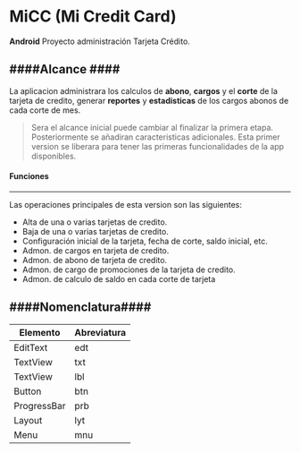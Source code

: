 # MiCC (Mi Credit Card) #
**Android**
Proyecto administración Tarjeta Crédito.

####Alcance ####
---
La aplicacion administrara los calculos de **abono**, **cargos** y el **corte** de la tarjeta de credito, generar **reportes** y **estadisticas** de los cargos abonos de cada corte de mes.

>Sera el alcance inicial puede cambiar al finalizar la primera etapa. Posteriormente se añadiran caracteristicas adicionales. Esta primer version se liberara para tener las primeras funcionalidades de la app disponibles.

#### Funciones ####
---
Las operaciones principales de esta version son las siguientes:

- Alta de una o varias tarjetas de credito.
- Baja de una o varias tarjetas de credito.
- Configuración inicial de la tarjeta, fecha de corte, saldo inicial, etc.
- Admon. de cargos en tarjeta de credito.
- Admon. de abono de tarjeta de credito.
- Admon. de cargo de promociones de la tarjeta de credito.
- Admon. de calculo de saldo en cada corte de tarjeta

####Nomenclatura####
---
| Elemento | Abreviatura |
| -------- | ----------- |
| EditText    | edt
| TextView    | txt
| TextView    | lbl
| Button      | btn
| ProgressBar | prb
| Layout      | lyt
| Menu        | mnu
